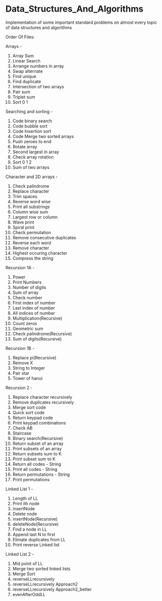 # Data_Structures_And_Algorithms
Implementation of some important standard problems on almost every topic of data structures and algorithms


Order Of Files:

Arrays -
1. Array Sum
2. Linear Search
3. Arrange numbers in array
4. Swap alternate
5. Find unique
6. Find duplicate
7. Intersection of two arrays
8. Pair sum
9. Triplet sum
10. Sort 0 1


Searching and sorting -
1. Code binary search
2. Code bubble sort
3. Code Insertion sort
4. Code Merge two sorted arrays
5. Push zeroes to end
6. Rotate array
7. Second largest in array
8. Check array rotation
9. Sort 0 1 2
10. Sum of two arrays


Character and 2D arrays -
1. Check palindrome
2. Replace character
3. Trim spaces
4. Reverse word wise
5. Print all substrings
6. Column wise sum
7. Largest row or column
8. Wave print
9. Spiral print
10. Check permutation
11. Remove consecutive duplicates
12. Reverse each word
13. Remove character
14. Highest occuring character
15. Compress the string



Recursion 1A -
1. Power
2. Print Numbers
3. Number of digits
4. Sum of array
5. Check number
6. First index of number
7. Last index of number
8. All indices of number
9. Multiplication(Recursive)
10. Count zeros
11. Geometric sum
12. Check palindrome(Recursive)
13. Sum of digits(Recursive)


Recursion 1B -
1. Replace pi(Recursive)
2. Remove X
3. String to Integer
4. Pair star
5. Tower of hanoi



Recursion 2 -
1. Replace character recursively
2. Remove duplicates recursively
3. Merge sort code
4. Quick sort code
5. Return keypad code
6. Print keypad combinations
7. Check AB
8. Staircase
9. Binary search(Recursive)
10. Return subset of an array
11. Print subsets of an array
12. Return subsets sum to K
13. Print subset sum to K
14. Return all codes - String
15. Print all codes - String
16. Return permutations - String
17. Print permutations



Linked List 1 -
1. Length of LL
2. Print ith node
3. insertNode
4. Delete node
5. insertNode(Recursive)
6. deleteNode(Recursive)
7. Find a node in LL
8. Append last N to first
9. Elimate duplicates from LL
10. Print reverse Linked list



Linked List 2 -
1. Mid point of LL
2. Merge two sorted linked lists
3. Merge Sort
4. reverseLLrecursively
5. reverseLLrecursively Approach2
6. reverseLLrecursively Approach2_better
7. evenAfterOddLL


























